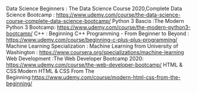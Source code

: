 Data Science Beginners : The Data Science Course 2020,Complete Data Science Bootcamp : https://www.udemy.com/course/the-data-science-course-complete-data-science-bootcamp/
Python 3 Bascis :The Modern Python 3 Bootcamp: https://www.udemy.com/course/the-modern-python3-bootcamp/
C++ : Beginning C++ Programming - From Beginner to Beyond : https://www.udemy.com/course/beginning-c-plus-plus-programming/
Machine Learning Specialization : Machine Learning from University of Washington : https://www.coursera.org/specializations/machine-learning
Web Development :The Web Developer Bootcamp 2020: https://www.udemy.com/course/the-web-developer-bootcamp/
HTML & CSS:Modern HTML & CSS From The Beginning:https://www.udemy.com/course/modern-html-css-from-the-beginning/
